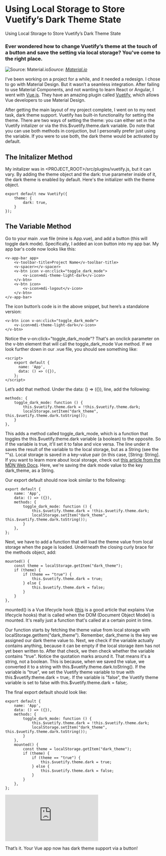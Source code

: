 
# Using Local Storage to Store Vuetify’s Dark Theme State

Using Local Storage to Store Vuetify’s Dark Theme State

### Ever wondered how to change Vuetify’s theme at the touch of a button and save the setting via local storage? You've come to the right place.

![Source: [Material.io](https://material.io/design/color/dark-theme.html)](https://cdn-images-1.medium.com/max/2128/1*eyF3z_PGxfb85adRsd2hKw.png)*Source: [Material.io](https://material.io/design/color/dark-theme.html)*

I’ve been working on a project for a while, and it needed a redesign. I chose to go with Material Design. But it wasn’t a seamless integration. After failing to use Material Components, and not wanting to learn React or Angular, I went with [Vue.js](https://vuejs.org). They have an amazing plugin called [Vuetify](https://vuetifyjs.com), which allows Vue developers to use Material Design.

After getting the main layout of my project complete, I went on to my next task, dark theme support. Vuetify has built-in functionality for setting the theme. There are two ways of setting the theme: you can either set in the Vuetify initalizer or via the this.$vuetify.theme.dark variable. Do note that you can use both methods in conjuction, but I personally prefer just using the variable. If you were to use both, the dark theme would be activated by default.

## The Initalizer Method

My initalizer was in <PROJECT_ROOT>/src/plugins/vuetify.js, but it can vary. By adding the theme object and the dark: true parameter inside of it, the dark theme is enabled by default. Here's the initializer with the theme object.

    export default new Vuetify({
        theme: {
            dark: true,
        }
    });

## The Variable Method

Go to your main .vue file (mine is App.vue), and add a button (this will toggle dark mode). Specifically, I added an icon button into my app bar. My app bar's code now looks like this:

    <v-app-bar app>
        <v-toolbar-title>Project Name</v-toolbar-title>
        <v-spacer></v-spacer>
        <v-btn icon v-on:click="toggle_dark_mode">
            <v-icon>mdi-theme-light-dark</v-icon>
        </v-btn>
        <v-btn icon>
            <v-icon>mdi-logout</v-icon>
        </v-btn>
    </v-app-bar>

The icon button’s code is in the above snippet, but here’s a standalone version:

    <v-btn icon v-on:click="toggle_dark_mode">
        <v-icon>mdi-theme-light-dark</v-icon>
    </v-btn>

Notice the v-on:click="toggle_dark_mode"? That's an onclick parameter on the v-btn element that will call the toggle_dark_mode Vue method. If we look further down in our .vue file, you should see something like:

    <script>
        export default {
          name: 'App',
          data: () => ({}),
        };
    </script>

Let’s add that method. Under the data: () => ({}), line, add the following:

    methods: {
        toggle_dark_mode: function () {
            this.$vuetify.theme.dark = !this.$vuetify.theme.dark;
            localStorage.setItem("dark_theme", this.$vuetify.theme.dark.toString());
        }
    },

This adds a method called toggle_dark_mode, which is a function that toggles the this.$vuetify.theme.dark variable (a boolean) to the opposite. So if the variable is true, it'll set it to false and vice versa. The line under it saves the result of the variable to the local storage, but as a String (see the ""s). Local storage is saved in a key-value pair (in this case, [String: String]. If you want to learn more about local storage, check out [this article from the MDN Web Docs](https://developer.mozilla.org/en-US/docs/Web/API/Window/localStorage). Here, we're saving the dark mode value to the key dark_theme, as a String.

Our export default should now look similar to the following:

    export default {
        name: 'App',
        data: () => ({}),
        methods: {
            toggle_dark_mode: function () {
                this.$vuetify.theme.dark = !this.$vuetify.theme.dark;
                localStorage.setItem("dark_theme", this.$vuetify.theme.dark.toString());
            }
        },
    };

Next, we have to add a function that will load the theme value from local storage when the page is loaded. Underneath the closing curly brace for the methods object, add:

    mounted() {
        const theme = localStorage.getItem("dark_theme");
        if (theme) {
            if (theme == "true") {
                this.$vuetify.theme.dark = true;
            } else {
                this.$vuetify.theme.dark = false;
            }
        }
    },

mounted() is a Vue lifecycle hook ([this](https://michaelnthiessen.com/call-method-on-page-load/) is a good article that explains Vue lifecycle hooks) that is called when the DOM (Document Object Model) is mounted. It's really just a function that's called at a certain point in time.

Our function starts by fetching the theme value from local storage with localStorage.getItem("dark_theme"). Remember, dark_theme is the key we assigned our dark theme value to. Next, we check if the variable actually contains anything, because it can be empty if the local storage item has not yet been written to. After that check, we then check whether the variable contains "true". Notice the quotation marks around it. That means it's a string, not a boolean. This is because, when we saved the value, we converted it to a string with this.$vuetify.theme.dark.toString(). If the variable is "true", we set the Vuetify theme variable to true with this.$vuetify.theme.dark = true;. If the variable is "false", the Vuetify theme variable is set to false with this.$vuetify.theme.dark = false;.

The final export default should look like:

    export default {
        name: 'App',
        data: () => ({}),
        methods: {
            toggle_dark_mode: function () {
                this.$vuetify.theme.dark = !this.$vuetify.theme.dark;
                localStorage.setItem("dark_theme", this.$vuetify.theme.dark.toString());
            }
        },
        mounted() {
            const theme = localStorage.getItem("dark_theme");
            if (theme) {
                if (theme == "true") {
                    this.$vuetify.theme.dark = true;
                } else {
                    this.$vuetify.theme.dark = false;
                }
            }
        },
    };

<iframe src="https://medium.com/media/64d4d4e0a4bdd14e3a62540e95835fd0" frameborder=0></iframe>

That’s it. Your Vue app now has dark theme support via a button!
